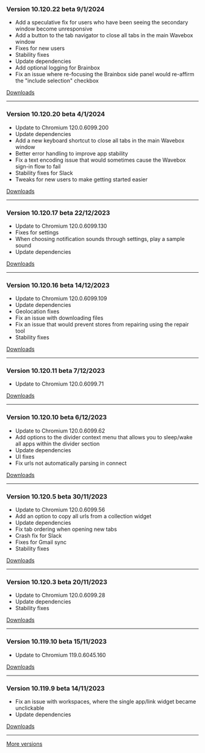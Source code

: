 <h3>Version 10.120.22 beta <span class="date">9/1/2024</span></h3>
<ul>
  <li>Add a speculative fix for users who have been seeing the secondary window become unresponsive</li>
  <li>Add a button to the tab navigator to close all tabs in the main Wavebox window</li>
  <li>Fixes for new users</li>
  <li>Stability fixes</li>
  <li>Update dependencies</li>
  <li>Add optional logging for Brainbox</li>
  <li>Fix an issue where re-focusing the Brainbox side panel would re-affirm the "include selection" checkbox</li>
</ul>

[Downloads](https://wavebox.io/download/release/10.120.22.3)

---

<h3>Version 10.120.20 beta <span class="date">4/1/2024</span></h3>
<ul>
  <li>Update to Chromium 120.0.6099.200</li>
  <li>Update dependencies</li>
  <li>Add a new keyboard shortcut to close all tabs in the main Wavebox window</li>
  <li>Better error handling to improve app stability</li>
  <li>Fix a text encoding issue that would sometimes cause the Wavebox sign-in flow to fail</li>
  <li>Stability fixes for Slack</li>
  <li>Tweaks for new users to make getting started easier</li>
</ul>

[Downloads](https://wavebox.io/download/release/10.120.20.3)

---

<h3>Version 10.120.17 beta <span class="date">22/12/2023</span></h3>
<ul>
  <li>Update to Chromium 120.0.6099.130</li>
  <li>Fixes for settings</li>
  <li>When choosing notification sounds through settings, play a sample sound</li>
  <li>Update dependencies</li>
</ul>

[Downloads](https://wavebox.io/download/release/10.120.17.3)

---

<h3>Version 10.120.16 beta <span class="date">14/12/2023</span></h3>
<ul>
  <li>Update to Chromium 120.0.6099.109</li>
  <li>Update dependencies</li>
  <li>Geolocation fixes</li>
  <li>Fix an issue with downloading files</li>
  <li>Fix an issue that would prevent stores from repairing using the repair tool</li>
  <li>Stability fixes</li>
</ul>

[Downloads](https://wavebox.io/download/release/10.120.16.3)

---

<h3>Version 10.120.11 beta <span class="date">7/12/2023</span></h3>
<ul>
  <li>Update to Chromium 120.0.6099.71</li>
</ul>

[Downloads](https://wavebox.io/download/release/10.120.11.3)

---

<h3>Version 10.120.10 beta <span class="date">6/12/2023</span></h3>
<ul>
  <li>Update to Chromium 120.0.6099.62</li>
  <li>Add options to the divider context menu that allows you to sleep/wake all apps within the divider section</li>
  <li>Update dependencies</li>
  <li>UI fixes</li>
  <li>Fix urls not automatically parsing in connect</li>
</ul>

[Downloads](https://wavebox.io/download/release/10.120.10.3)

---

<h3>Version 10.120.5 beta <span class="date">30/11/2023</span></h3>
<ul>
  <li>Update to Chromium 120.0.6099.56</li>
  <li>Add an option to copy all urls from a collection widget</li>
  <li>Update dependencies</li>
  <li>Fix tab ordering when opening new tabs</li>
  <li>Crash fix for Slack</li>
  <li>Fixes for Gmail sync</li>
  <li>Stability fixes</li>
</ul>

[Downloads](https://wavebox.io/download/release/10.120.5.3)

---

<h3>Version 10.120.3 beta <span class="date">20/11/2023</span></h3>
<ul>
  <li>Update to Chromium 120.0.6099.28</li>
  <li>Update dependencies</li>
  <li>Stability fixes</li>
</ul>

[Downloads](https://wavebox.io/download/release/10.120.3.3)

---

<h3>Version 10.119.10 beta <span class="date">15/11/2023</span></h3>
<ul>
  <li>Update to Chromium 119.0.6045.160</li>
</ul>

[Downloads](https://wavebox.io/download/release/10.119.10.3)

---

<h3>Version 10.119.9 beta <span class="date">14/11/2023</span></h3>
<ul>
  <li>Fix an issue with workspaces, where the single app/link widget became unclickable</li>
  <li>Update dependencies</li>
</ul>

[Downloads](https://wavebox.io/download/release/10.119.9.3)

---
[More versions](https://wavebox.io/changelog/beta/)